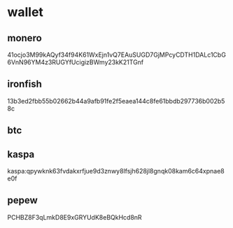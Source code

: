 # wallet
## monero
41ocjo3M99kAQyf34f94K61WxEjn1vQ7EAuSUGD7GjMPcyCDTH1DALc1CbG6VnN96YM4z3RUGYfUcigizBWmy23kK21TGnf
## ironfish
13b3ed2fbb55b02662b44a9afb91fe2f5eaea144c8fe61bbdb297736b002b58c
## btc

## kaspa
kaspa:qpywknk63fvdakxrfjue9d3znwy8lfsjh628jl8gnqk08kam6c64xpnae8e0f
## pepew
PCHBZ8F3qLmkD8E9xGRYUdK8eBQkHcd8nR
